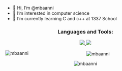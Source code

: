 - 👋 Hi, I’m @mbaanni
- 👀 I’m interested in computer science
- 🌱 I’m currently learning C and c++ at 1337 School

<h3 align="center">Languages and Tools:</h3>
<p align="center">
<a href="https://skillicons.dev" >
    <img src="https://skillicons.dev/icons?i=cpp,c,bash,bash,python,html,javascript" />
    <img src="https://skillicons.dev/icons?i=git,docker,nginx,django" />
</a>
</p>

<p align="center"><img align="left" src="https://github-readme-stats.vercel.app/api/top-langs?username=mbaanni&show_icons=true&locale=en&layout=compact" alt="mbaanni" /></p>

<p align="center">&nbsp;<img align="center" src="https://github-readme-stats.vercel.app/api?username=mbaanni&show_icons=true&locale=en" alt="mbaanni" /></p>

<p align="center"><img align="center" src="https://github-readme-streak-stats.herokuapp.com/?user=mbaanni&" alt="mbaanni" /></p>
